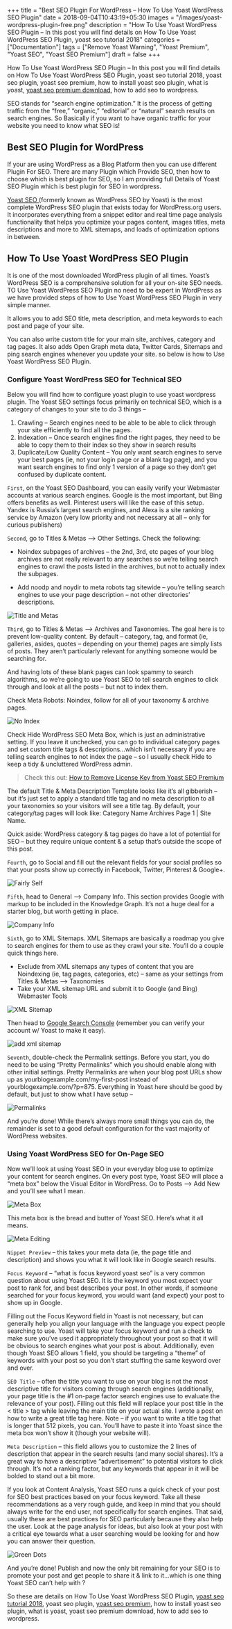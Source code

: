 +++
title = "Best SEO Plugin For WordPress – How To Use Yoast WordPress SEO Plugin"
date = 2018-09-04T10:43:19+05:30
images = "/images/yoast-wordpress-plugin-free.png"
description = "How To Use Yoast WordPress SEO Plugin – In this post you will find details on How To Use Yoast WordPress SEO Plugin, yoast seo tutorial 2018"
categories = ["Documentation"]
tags = ["Remove Yoast Warning", "Yoast Premium", "Yoast SEO", "Yoast SEO Premium"]
draft = false
+++


How To Use Yoast WordPress SEO Plugin – In this post you will find details on How To Use Yoast WordPress SEO Plugin, yoast seo tutorial 2018, yoast seo plugin, yoast seo premium, how to install yoast seo plugin, what is yoast, [yoast seo premium download](/posts/download-wordpress-premium-yoast-seo-plugin/), how to add seo to wordpress.

SEO stands for “search engine optimization.” It is the process of getting traffic from the “free,” “organic,” “editorial” or “natural” search results on search engines. So Basically if you want to have organic traffic for your website you need to know what SEO is!

## Best SEO Plugin for WordPress

If your are using WordPress as a Blog Platform then you can use different Plugin For SEO. There are many Plugin which Provide SEO, then how to choose which is best plugin for SEO, so I am providing full Details of Yoast SEO Plugin which is best plugin for SEO in wordpress.

[Yoast SEO ](https://wordpress.org/plugins/wordpress-seo/)(formerly known as WordPress SEO by Yoast) is the most complete WordPress SEO plugin that exists today for WordPress.org users. It incorporates everything from a snippet editor and real time page analysis functionality that helps you optimize your pages content, images titles, meta descriptions and more to XML sitemaps, and loads of optimization options in between.

## How To Use Yoast WordPress SEO Plugin
It is one of the most downloaded WordPress plugin of all times. Yoast’s WordPress SEO is a comprehensive solution for all your on-site SEO needs. TO Use Yoast WordPress SEO Plugin no need to be expert in WordPress as we have provided steps of how to Use Yoast WordPress SEO Plugin in very simple manner.

It allows you to add SEO title, meta description, and meta keywords to each post and page of your site.

You can also write custom title for your main site, archives, category and tag pages. It also adds Open Graph meta data, Twitter Cards, Sitemaps and ping search engines whenever you update your site. so below is how to Use Yoast WordPress SEO Plugin.

### Configure Yoast WordPress SEO for Technical SEO

Below you will find how to configure yoast plugin to use yoast wordpress plugin. The Yoast SEO settings focus primarily on technical SEO, which is a category of changes to your site to do 3 things –

1. Crawling – Search engines need to be able to be able to click through your site efficiently to find all the pages.
1. Indexation – Once search engines find the right pages, they need to be able to copy them to their index so they show in search results
1. Duplicate/Low Quality Content – You only want search engines to serve your best pages (ie, not your login page or a blank tag page), and you want search engines to find only 1 version of a page so they don’t get confused by duplicate content.


`First`, on the Yoast SEO Dashboard, you can easily verify your Webmaster accounts at various search engines. Google is the most important, but Bing offers benefits as well. Pinterest users will like the ease of this setup. Yandex is Russia’s largest search engines, and Alexa is a site ranking service by Amazon (very low priority and not necessary at all – only for curious publishers)

`Second`, go to Titles & Metas –> Other Settings. Check the following:

* Noindex subpages of archives – the 2nd, 3rd, etc pages of your blog archives are not really relevant to any searches so we’re telling search engines to crawl the posts listed in the archives, but not to actually index the subpages.

* Add noodp and noydir to meta robots tag sitewide – you’re telling search engines to use your page description – not other directories’ descriptions.

![Title and Metas](/images/Yoast-Other.png)

`Third`, go to Titles & Metas –> Archives and Taxonomies. The goal here is to prevent low-quality content. By default – category, tag, and format (ie, galleries, asides, quotes – depending on your theme) pages are simply lists of posts. They aren’t particularly relevant for anything someone would be searching for.

And having lots of these blank pages can look spammy to search algorithms, so we’re going to use Yoast SEO to tell search engines to click through and look at all the posts – but not to index them.

Check Meta Robots: Noindex, follow for all of your taxonomy & archive pages.

![No Index](/images/Duplicate-Content-Prevention.png)

Check Hide WordPress SEO Meta Box, which is just an administrative setting. If you leave it unchecked, you can go to individual category pages and set custom title tags & descriptions…which isn’t necessary if you are telling search engines to not index the page – so I usually check Hide to keep a tidy & uncluttered WordPress admin.

> Check this out: [How to Remove License Key from Yoast SEO Premium](/posts/remove-licence-key-warning-yoast-seo-premium-plugin/)

The default Title & Meta Description Template looks like it’s all gibberish – but it’s just set to apply a standard title tag and no meta description to all your taxonomies so your visitors will see a title tag. By default, your category/tag pages will look like: Category Name Archives Page 1 | Site Name.

Quick aside: WordPress category & tag pages do have a lot of potential for SEO – but they require unique content & a setup that’s outside the scope of this post.

`Fourth`, go to Social and fill out the relevant fields for your social profiles so that your posts show up correctly in Facebook, Twitter, Pinterest & Google+.

![Fairly Self](/images/7-Social-Settings.png)

`Fifth`, head to General –> Company Info. This section provides Google with markup to be included in the Knowledge Graph. It’s not a huge deal for a starter blog, but worth getting in place.

![Company Info](/images/Knowledge-Graph.png)

`Sixth`, go to XML Sitemaps. XML Sitemaps are basically a roadmap you give to search engines for them to use as they crawl your site. You’ll do a couple quick things here.

* Exclude from XML sitemaps any types of content that you are Noindexing (ie, tag pages, categories, etc) – same as your settings from Titles & Metas –> Taxonomies
* Take your XML sitemap URL and submit it to Google (and Bing) Webmaster Tools

![XML Sitemap](/images/8-XML-Sitemaps.png)

Then head to [Google Search Console](http://www.google.com/webmasters) (remember you can verify your account w/ Yoast to make it easy).

![add xml sitemap](/images/8-Webmasters.png)

`Seventh`, double-check the Permalink settings. Before you start, you do need to be using “Pretty Permalinks” which you should enable along with other initial settings. Pretty Permalinks are when your blog post URLs show up as yourblogexample.com/my-first-post instead of yourblogexample.com/?p=875. Everything in Yoast here should be good by default, but just to show what I have setup –

![Permalinks](/images/Permalinks.png)

And you’re done! While there’s always more small things you can do, the remainder is set to a good default configuration for the vast majority of WordPress websites.

### Using Yoast WordPress SEO for On-Page SEO

Now we’ll look at using Yoast SEO in your everyday blog use to optimize your content for search engines. On every post type, Yoast SEO will place a “meta box” below the Visual Editor in WordPress. Go to Posts –> Add New and you’ll see what I mean.

![Meta Box](/images/Meta-Box.png)

This meta box is the bread and butter of Yoast SEO. Here’s what it all means.

![Meta Editing](/images/Meta-Editing.png)

`Nippet Preview` – this takes your meta data (ie, the page title and description) and shows you what it will look like in Google search results.

`Focus Keyword` – “what is focus keyword yoast seo” is a very common question about using Yoast SEO. It is the keyword you most expect your post to rank for, and best describes your post. In other words, if someone searched for your focus keyword, you would want (and expect) your post to show up in Google.

Filling out the Focus Keyword field in Yoast is not necessary, but can generally help you align your language with the language you expect people searching to use. Yoast will take your focus keyword and run a check to make sure you’ve used it appropriately throughout your post so that it will be obvious to search engines what your post is about. Additionally, even though Yoast SEO allows 1 field, you should be targeting a “theme” of keywords with your post so you don’t start stuffing the same keyword over and over.

`SEO Title` – often the title you want to use on your blog is not the most descriptive title for visitors coming through search engines (additionally, your page title is the #1 on-page factor search engines use to evaluate the relevance of your post). Filling out this field will replace your post title in the < title > tag while leaving the main title on your actual site. I wrote a post on how to write a great title tag here. Note – if you want to write a title tag that is longer that 512 pixels, you can. You’ll have to paste it into Yoast since the meta box won’t show it (though your website will).

`Meta Description` – this field allows you to customize the 2 lines of description that appear in the search results (and many social shares). It’s a great way to have a descriptive “advertisement” to potential visitors to click through. It’s not a ranking factor, but any keywords that appear in it will be bolded to stand out a bit more.

If you look at Content Analysis, Yoast SEO runs a quick check of your post for SEO best practices based on your focus keyword. Take all these recommendations as a very rough guide, and keep in mind that you should always write for the end user, not specifically for search engines. That said, usually these are best practices for SEO particularly because they also help the user. Look at the page analysis for ideas, but also look at your post with a critical eye towards what a user searching would be looking for and how you can answer their question.

![Green Dots](/images/20-Feature-Yoast-Guide.png)

And you’re done! Publish and now the only bit remaining for your SEO is to promote your post and get people to share it & link to it…which is one thing Yoast SEO can’t help with ?

So these are details on How To Use Yoast WordPress SEO Plugin, [yoast seo tutorial 2018](/tags/yoast-seo-premium), yoast seo plugin, [yoast seo premium](/posts/download-wordpress-premium-yoast-seo-plugin/), how to install yoast seo plugin, what is yoast, yoast seo premium download, how to add seo to wordpress.
